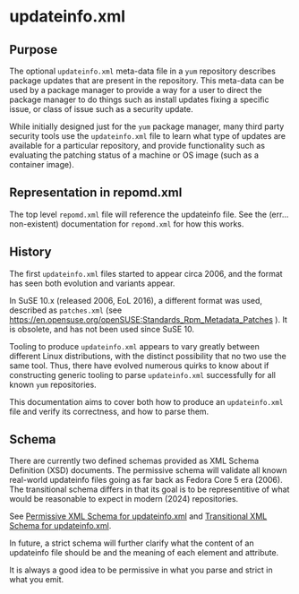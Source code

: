 updateinfo.xml
==============

Purpose
-------

The optional `updateinfo.xml` meta-data file in a `yum` repository describes
package updates that are present in the repository. This meta-data can be used
by a package manager to provide a way for a user to direct the package manager
to do things such as install updates fixing a specific issue, or class of issue
such as a security update.

While initially designed just for the `yum` package manager, many third party
security tools use the `updateinfo.xml` file to learn what type of updates are
available for a particular repository, and provide functionality such as
evaluating the patching status of a machine or OS image (such as a container
image).

Representation in repomd.xml
----------------------------

The top level `repomd.xml` file will reference the updateinfo file. See the
(err... non-existent) documentation for `repomd.xml` for how this works.

History
-------

The first `updateinfo.xml` files started to appear circa 2006, and the format
has seen both evolution and variants appear.

In SuSE 10.x (released 2006, EoL 2016), a different format was used,
described as `patches.xml` (see https://en.opensuse.org/openSUSE:Standards_Rpm_Metadata_Patches ).
It is obsolete, and has not been used since SuSE 10.

Tooling to produce `updateinfo.xml` appears to vary greatly between different
Linux distributions, with the distinct possibility that no two use the same
tool. Thus, there have evolved numerous quirks to know about if constructing
generic tooling to parse `updateinfo.xml` successfully for all known `yum`
repositories.

This documentation aims to cover both how to produce an `updateinfo.xml` file
and verify its correctness, and how to parse them.

Schema
------

There are currently two defined schemas provided as XML Schema Definition (XSD) documents.
The permissive schema will validate all known real-world updateinfo files going
as far back as Fedora Core 5 era (2006). The transitional schema differs in
that its goal is to be representitive of what would be reasonable to expect
in modern (2024) repositories.

See [Permissive XML Schema for updateinfo.xml](updateinfo-permissive.xsd) and
[Transitional XML Schema for updateinfo.xml](updateinfo-transitional.xsd).

In future, a strict schema will further clarify what the content of an
updateinfo file should be and the meaning of each element and attribute.

It is always a good idea to be permissive in what you parse and strict in
what you emit.